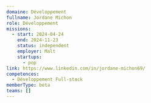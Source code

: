 ```yaml
---
domaine: Développement
fullname: Jordane Michon
role: Développement
missions:
  - start: 2024-04-24
    end: 2024-11-23
    status: independent
    employer: Malt
    startups:
      - pop
link: https://www.linkedin.com/in/jordane-michon69/
competences:
  - Développement Full-stack
memberType: beta
teams: []
---
```


